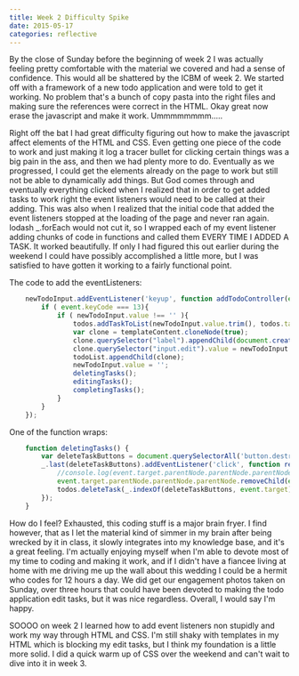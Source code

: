 ```yaml
---
title: Week 2 Difficulty Spike
date: 2015-05-17
categories: reflective
---
```


By the close of Sunday before the beginning of week 2 I was actually feeling pretty comfortable with the material we covered and had a sense of confidence. This would all be shattered by the ICBM of week 2. We started off with a framework of a new todo application and were told to get it working. No problem that's a bunch of copy pasta into the right files and making sure the references were correct in the HTML. Okay great now erase the javascript and make it work. Ummmmmmmm.....

Right off the bat I had great difficulty figuring out how to make the javascript affect elements of the HTML and CSS. Even getting one piece of the code to work and just making it log a tracer bullet for clicking certain things was a big pain in the ass, and then we had plenty more to do. Eventually as we progressed, I could get the elements already on the page to work but still not be able to dynamically add things. But God comes through and eventually everything clicked when I realized that in order to get added tasks to work right the event listeners would need to be called at their adding. This was also when I realized that the initial code that added the event listeners stopped at the loading of the page and never ran again. lodash _.forEach would not cut it, so I wrapped each of my event listener adding chunks of code in functions and called them EVERY TIME I ADDED A TASK. It worked beautifully. If only I had figured this out earlier during the weekend I could have possibly accomplished a little more, but I was satisfied to have gotten it working to a fairly functional point.

The code to add the eventListeners:  
````javascript
	newTodoInput.addEventListener('keyup', function addTodoController(event){
		if ( event.keyCode === 13){
			if ( newTodoInput.value !== '' ){
				todos.addTaskToList(newTodoInput.value.trim(), todos.taskList);
				var clone = templateContent.cloneNode(true);
				clone.querySelector("label").appendChild(document.createTextNode(newTodoInput.value.trim())); //received from kind stranger on stack overflow
				clone.querySelector("input.edit").value = newTodoInput.value.trim();
				todoList.appendChild(clone);
				newTodoInput.value = '';
				deletingTasks();
				editingTasks();
				completingTasks();
			}
		}
	});
````
One of the function wraps:  
````javascript
	function deletingTasks() {
		var deleteTaskButtons = document.querySelectorAll('button.destroy');
		_.last(deleteTaskButtons).addEventListener('click', function removeLi(){
			//console.log(event.target.parentNode.parentNode.parentNode);
			event.target.parentNode.parentNode.parentNode.removeChild(event.target.parentNode.parentNode);
			todos.deleteTask(_.indexOf(deleteTaskButtons, event.target), todos.taskList);
		});
	}
````

How do I feel? Exhausted, this coding stuff is a major brain fryer. I find however, that as I let the material kind of simmer in my brain after being wrecked by it in class, it slowly integrates into my knowledge base, and it's a great feeling. I'm actually enjoying myself when I'm able to devote most of my time to coding and making it work, and if I didn't have a fiancee living at home with me driving me up the wall about this wedding I could be a hermit who codes for 12 hours a day. We did get our engagement photos taken on Sunday, over three hours that could have been devoted to making the todo application edit tasks, but it was nice regardless. Overall, I would say I'm happy.

SOOOO on week 2 I learned how to add event listeners non stupidly and work my way through HTML and CSS. I'm still shaky with templates in my HTML which is blocking my edit tasks, but I think my foundation is a little more solid. I did a quick warm up of CSS over the weekend and can't wait to dive into it in week 3.
